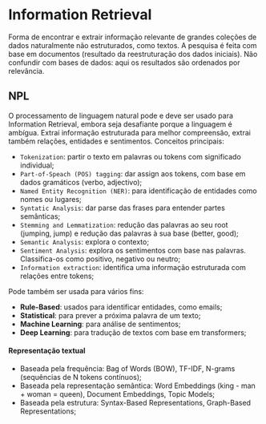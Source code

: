 # Information Retrieval

Forma de encontrar e extrair informação relevante de grandes coleções de dados naturalmente não estruturados, como textos. A pesquisa é feita com base em documentos (resultado da reestruturação dos dados iniciais). Não confundir com bases de dados: aqui os resultados são ordenados por relevância.

## NPL

O processamento de linguagem natural pode e deve ser usado para Information Retrieval, embora seja desafiante porque a linguagem é ambígua. Extrai informação estruturada para melhor compreensão, extrai também relações, entidades e sentimentos. Conceitos principais:

- `Tokenization`: partir o texto em palavras ou tokens com significado individual;
- `Part-of-Speach (POS) tagging`: dar assign aos tokens, com base em dados gramáticos (verbo, adjectivo);
- `Named Entity Recognition (NER)`: para identificação de entidades como nomes ou lugares; 
- `Syntatic Analysis`: dar parse das frases para entender partes semânticas;
- `Stemming and Lemmatization`: redução das palavras ao seu root (jumping, jump) e redução das palavras à sua base (better, good);
- `Semantic Analysis`: explora o contexto;
- `Sentiment Analysis`: explora os sentimentos com base nas palavras. Classifica-os como positivo, negativo ou neutro;
- `Information extraction`: identifica uma informação estruturada com relações entre tokens;

Pode também ser usada para vários fins:

- **Rule-Based**: usados para identificar entidades, como emails;
- **Statistical**: para prever a próxima palavra de um texto;
- **Machine Learning**: para análise de sentimentos;
- **Deep Learning**: para tradução de textos com base em transformers;

#### Representação textual

- Baseada pela frequência: Bag of Words (BOW), TF-IDF, N-grams (sequências de N tokens contínuos);
- Baseada pela representação semântica: Word Embeddings (king - man + woman = queen), Document Embeddings, Topic Models;
- Baseada pela estrutura: Syntax-Based Representations, Graph-Based Representations;

